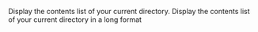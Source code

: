 Display the contents list of your current directory.
Display the contents list of your current directory in a long format
